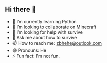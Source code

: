 ## Hi there 👋
- 🌱 I’m currently learning Python
- 👯 I’m looking to collaborate on Minecraft
- 🤔 I’m looking for help with survive
- 💬 Ask me about how to survive
- 📫 How to reach me: zbhehe@outlook.com
- 😄 Pronouns: He
- ⚡ Fun fact: I'm not fun. 
